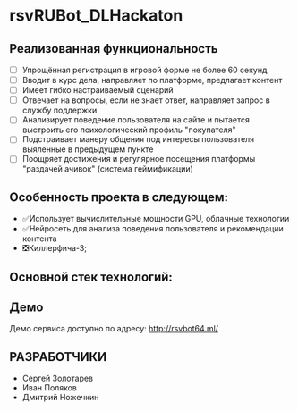 # rsvRUBot_DLHackaton
## Реализованная функциональность
- [ ] Упрощённая регистрация в игровой форме не более 60 секунд
- [ ] Вводит в курс дела, направляет по платформе, предлагает контент
- [ ] Имеет гибко настраиваемый сценарий
- [ ] Отвечает на вопросы, если не знает ответ, направляет запрос в службу поддержки
- [ ] Анализирует поведение пользователя на сайте и пытается выстроить его психологический профиль "покупателя"
- [ ] Подстраивает манеру общения под интересы пользователя выяленные в предыдущем пункте
- [ ] Поощряет достижения и регулярное посещения платформы "раздачей ачивок" (система геймификации)
## Особенность проекта в следующем:
- ✅Использует вычислительные мощности GPU, облачные технологии
- ✅Нейросеть для анализа поведения пользователя и рекомендации контента
- ❎Киллерфича-3;
## Основной стек технологий:
## Демо
Демо сервиса доступно по адресу: http://rsvbot64.ml/



## РАЗРАБОТЧИКИ

- Сергей Золотарев
- Иван Поляков
- Дмитрий Ножечкин
